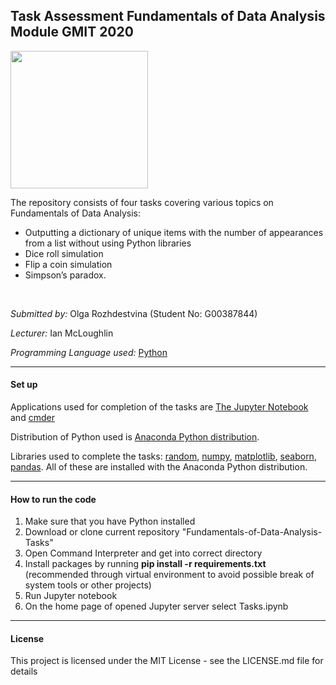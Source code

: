 ## Task Assessment Fundamentals of Data Analysis Module GMIT 2020

<img align="center" height="220" src="https://www.smartdatacollective.com/wp-content/uploads/2017/05/flow.png">

<br>

The repository consists of four tasks covering various topics on Fundamentals of Data Analysis:

* Outputting a dictionary of unique items with the number of appearances from a list without using Python libraries
* Dice roll simulation
* Flip a coin simulation
* Simpson’s paradox.

<br>

*Submitted by:* Olga Rozhdestvina (Student No: G00387844) 

*Lecturer:* Ian McLoughlin

*Programming Language used:* [Python](https://www.python.org/)

----


#### Set up 

Applications used for completion of the tasks are [The Jupyter Notebook](https://jupyter.org/) and [cmder](http://cmder.net/)

Distribution of Python used is [Anaconda Python distribution](https://www.anaconda.com/). 

Libraries used to complete the tasks: [random](https://docs.python.org/3/library/random.html), [numpy](https://numpy.org/), [matplotlib](https://matplotlib.org/), [seaborn](http://seaborn.pydata.org/), [pandas](https://pandas.pydata.org/). All of these are installed with the Anaconda Python distribution.

----

####  How to run the code

1. Make sure that you have Python installed
2. Download or clone current repository "Fundamentals-of-Data-Analysis-Tasks"
3. Open Command Interpreter and get into correct directory
4. Install packages by running __pip install -r requirements.txt__ (recommended through virtual environment to avoid possible break of system tools or other projects)
5. Run Jupyter notebook
6. On the home page of opened Jupyter server select Tasks.ipynb


----

#### License

This project is licensed under the MIT License - see the LICENSE.md file for details

